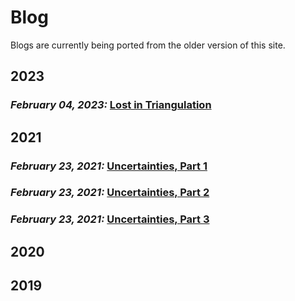 # Blog

Blogs are currently being ported from the older version of this site.

## 2023

### *February 04, 2023:* [Lost in Triangulation](Blogs/2023/2023-02-04-lost-triangulation.md)

## 2021

### *February 23, 2021:* [Uncertainties, Part 1](Blogs/2021/2021-02-23-uncertainties-part1.md)

### *February 23, 2021:* [Uncertainties, Part 2](Blogs/2021/2021-02-23-uncertainties-part2.md)

### *February 23, 2021:* [Uncertainties, Part 3](Blogs/2021/2021-02-23-uncertainties-part3.md)

## 2020

## 2019